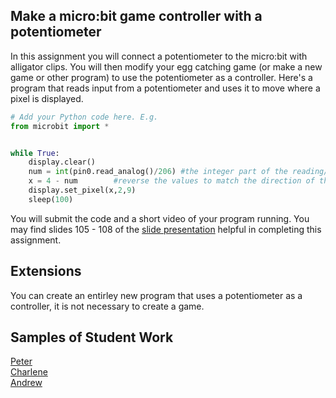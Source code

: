 Make a micro:bit game controller with a potentiometer
--------------------
In this assignment you will connect a potentiometer to the micro:bit with alligator clips. You will then modify your egg catching game (or make a new game or other program) to use the potentiometer as a  controller. Here's a program that reads input from a potentiometer and uses it to move where a pixel is displayed.
```python
# Add your Python code here. E.g.
from microbit import *


while True:
    display.clear()
    num = int(pin0.read_analog()/206) #the integer part of the reading/206 range 0 - 4
    x = 4 - num        #reverse the values to match the direction of the potentiometer
    display.set_pixel(x,2,9)
    sleep(100)
```

You will submit the code and a short video of your program running. You may find slides 105 - 108 of the [slide presentation](https://docs.google.com/presentation/d/1aiGcnPn8uoCJdX8p7_qoI3Hh3_KOhUtFeB3Byw0tacA/edit?usp=sharing) helpful in completing this assignment.
  
Extensions
----------
You can create an entirley new program that uses a potentiometer as a controller, it is not necessary to create a game.

Samples of Student Work
----------
[Peter](Peterpotent.gif)   
[Charlene](CharlenePotentiometer.gif)   
[Andrew](AndrewPotentiometer.gif)   
